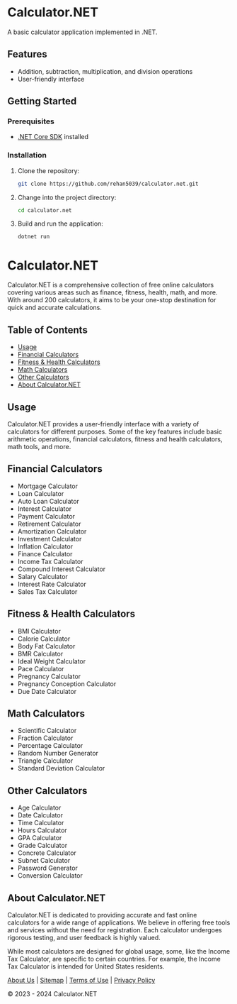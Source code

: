 # Calculator.NET

A basic calculator application implemented in .NET.

## Features

- Addition, subtraction, multiplication, and division operations
- User-friendly interface

## Getting Started

### Prerequisites

- [.NET Core SDK](https://dotnet.microsoft.com/download) installed

### Installation

1. Clone the repository:
   ```bash
   git clone https://github.com/rehan5039/calculator.net.git
   ```

2. Change into the project directory:
   ```bash
   cd calculator.net
   ```

3. Build and run the application:
   ```bash
   dotnet run
   ```

# Calculator.NET

Calculator.NET is a comprehensive collection of free online calculators covering various areas such as finance, fitness, health, math, and more. With around 200 calculators, it aims to be your one-stop destination for quick and accurate calculations.

## Table of Contents

- [Usage](#usage)
- [Financial Calculators](#financial-calculators)
- [Fitness & Health Calculators](#fitness--health-calculators)
- [Math Calculators](#math-calculators)
- [Other Calculators](#other-calculators)
- [About Calculator.NET](#about-calculator.net)

## Usage

Calculator.NET provides a user-friendly interface with a variety of calculators for different purposes. Some of the key features include basic arithmetic operations, financial calculators, fitness and health calculators, math tools, and more.

## Financial Calculators

- Mortgage Calculator
- Loan Calculator
- Auto Loan Calculator
- Interest Calculator
- Payment Calculator
- Retirement Calculator
- Amortization Calculator
- Investment Calculator
- Inflation Calculator
- Finance Calculator
- Income Tax Calculator
- Compound Interest Calculator
- Salary Calculator
- Interest Rate Calculator
- Sales Tax Calculator

## Fitness & Health Calculators

- BMI Calculator
- Calorie Calculator
- Body Fat Calculator
- BMR Calculator
- Ideal Weight Calculator
- Pace Calculator
- Pregnancy Calculator
- Pregnancy Conception Calculator
- Due Date Calculator

## Math Calculators

- Scientific Calculator
- Fraction Calculator
- Percentage Calculator
- Random Number Generator
- Triangle Calculator
- Standard Deviation Calculator

## Other Calculators

- Age Calculator
- Date Calculator
- Time Calculator
- Hours Calculator
- GPA Calculator
- Grade Calculator
- Concrete Calculator
- Subnet Calculator
- Password Generator
- Conversion Calculator

## About Calculator.NET

Calculator.NET is dedicated to providing accurate and fast online calculators for a wide range of applications. We believe in offering free tools and services without the need for registration. Each calculator undergoes rigorous testing, and user feedback is highly valued.

While most calculators are designed for global usage, some, like the Income Tax Calculator, are specific to certain countries. For example, the Income Tax Calculator is intended for United States residents.

[About Us](https://github.com/rehan5039/calculator.net.git) | [Sitemap](#) | [Terms of Use](#) | [Privacy Policy](#)

© 2023 - 2024 Calculator.NET
```
